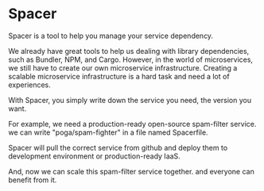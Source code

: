 # Spacer

Spacer is a tool to help you manage your service dependency.

We already have great tools to help us dealing with library dependencies, such as Bundler, NPM, and Cargo. However, in the world of microservices, we still have to create our own microservice infrastructure. Creating a scalable microservice infrastructure is a hard task and need a lot of experiences.

With Spacer, you simply write down the service you need, the version you want.

For example, we need a production-ready open-source spam-filter service. we can write "poga/spam-fighter" in a file named Spacerfile.

Spacer will pull the correct service from github and deploy them to development environment or production-ready IaaS.

And, now we can scale this spam-filter service together. and everyone can benefit from it.
